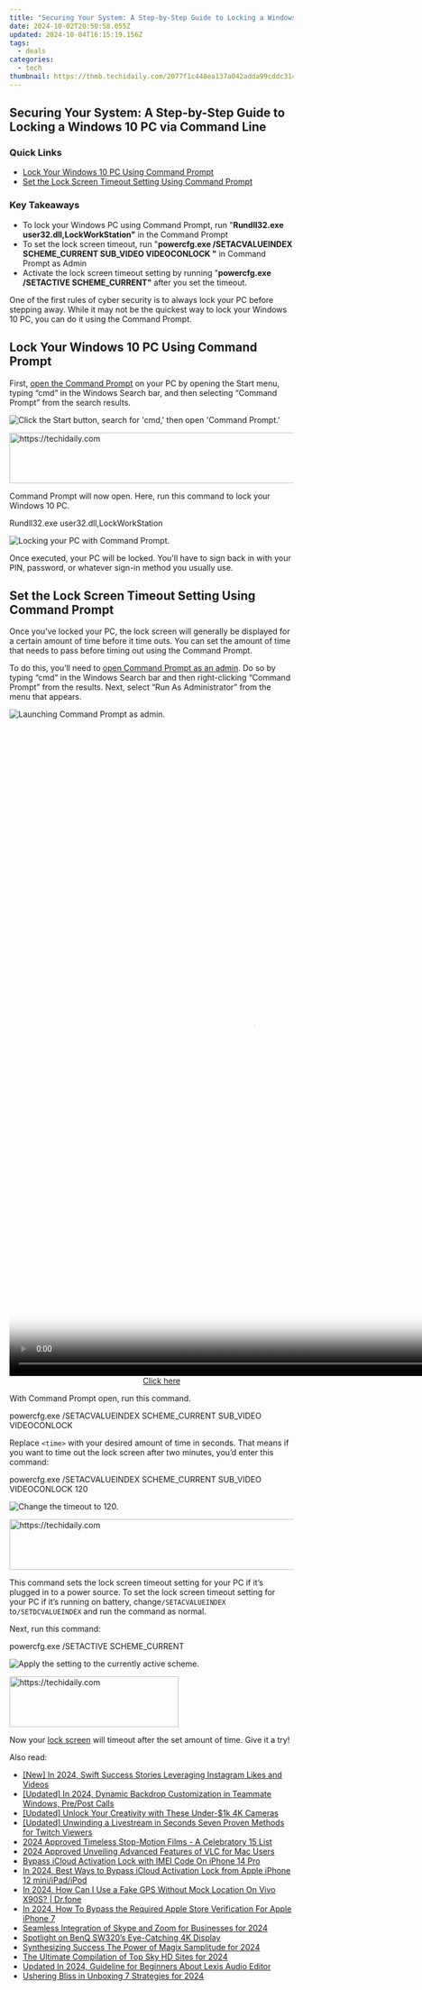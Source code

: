 ```yaml
---
title: "Securing Your System: A Step-by-Step Guide to Locking a Windows 10 PC via Command Line"
date: 2024-10-02T20:50:58.055Z
updated: 2024-10-04T16:15:19.156Z
tags:
  - deals
categories:
  - tech
thumbnail: https://thmb.techidaily.com/2077f1c448ea137a042adda99cddc314210e831040b4d1625093a313f8396691.JPG
---
```


## Securing Your System: A Step-by-Step Guide to Locking a Windows 10 PC via Command Line

### Quick Links

* [Lock Your Windows 10 PC Using Command Prompt](https://vp-tips.techidaily.com/new-audiovisual-adaptability-in-free-fire-for-2024/)
* [Set the Lock Screen Timeout Setting Using Command Prompt](https://eaxpv-info.techidaily.com/new-finding-a-different-way-to-naming-your-channel-with-filmora-for-2024/)

### Key Takeaways

* To lock your Windows PC using Command Prompt, run "**Rundll32.exe user32.dll,LockWorkStation"** in the Command Prompt
* To set the lock screen timeout, run "**powercfg.exe /SETACVALUEINDEX SCHEME\_CURRENT SUB\_VIDEO VIDEOCONLOCK <time>"** in Command Prompt as Admin
* Activate the lock screen timeout setting by running "**powercfg.exe /SETACTIVE SCHEME\_CURRENT"** after you set the timeout.

 One of the first rules of cyber security is to always lock your PC before stepping away. While it may not be the quickest way to lock your Windows 10 PC, you can do it using the Command Prompt.

##  Lock Your Windows 10 PC Using Command Prompt

 First, [open the Command Prompt](https://android-frp.techidaily.com/in-2024-step-by-step-tutorial-how-to-bypass-oppo-a78-frp-by-drfone-android/) on your PC by opening the Start menu, typing “cmd” in the Windows Search bar, and then selecting “Command Prompt” from the search results.

![Click the Start button, search for 'cmd,' then open 'Command Prompt.'](https://static1.howtogeekimages.com/wordpress/wp-content/uploads/2024/01/1-launch-cmd.png) 

<!-- affiliate ads begin -->
<a href="https://appsumo.8odi.net/c/5597632/2044586/7443" target="_top" id="2044586">
  <img src="//a.impactradius-go.com/display-ad/7443-2044586" border="0" alt="https://techidaily.com" width="728" height="90"/>
</a>
<img height="0" width="0" src="https://appsumo.8odi.net/i/5597632/2044586/7443" style="position:absolute;visibility:hidden;" border="0" />
<!-- affiliate ads end -->

 Command Prompt will now open. Here, run this command to lock your Windows 10 PC.

Rundll32.exe user32.dll,LockWorkStation

![Locking your PC with Command Prompt.](https://static1.howtogeekimages.com/wordpress/wp-content/uploads/2024/01/2-lock-pc-command-prompt.png) 

 Once executed, your PC will be locked. You'll have to sign back in with your PIN, password, or whatever sign-in method you usually use.

##  Set the Lock Screen Timeout Setting Using Command Prompt

 Once you’ve locked your PC, the lock screen will generally be displayed for a certain amount of time before it time outs. You can set the amount of time that needs to pass before timing out using the Command Prompt.

 To do this, you’ll need to [open Command Prompt as an admin](https://screen-mirror.techidaily.com/how-to-screen-mirroring-xiaomi-14-ultra-drfone-by-drfone-android/). Do so by typing “cmd” in the Windows Search bar and then right-clicking “Command Prompt” from the results. Next, select “Run As Administrator” from the menu that appears.

![Launching Command Prompt as admin.](https://static1.howtogeekimages.com/wordpress/wp-content/uploads/2024/01/3-launch-cmd.png) 

<!-- affiliate ads begin -->
<span id="1542129">
					<video width="864" height="1152" style="cursor:pointer"
           poster="//a.impactradius-go.com/display-clicktoplayimage/1542129.png"
           onclick="if(!this.playClicked){this.play();this.setAttribute('controls',true);this.playClicked=true;}">
	   <source src="//a.impactradius-go.com/display-ad/16836-1542129">
	   <img src="//a.impactradius-go.com/display-clicktoplayimage/1542129.png" style="border: none; height: 100%; width: 100%; object-fit: contain">
	</video>
	<div style="width:540px;text-align:center"><a href="javascript:window.open(decodeURIComponent('https%3A%2F%2F25home.pxf.io%2Fc%2F5597632%2F1542129%2F16836'), '_blank');void(0);">Click here</a></div>
</span>
<img height="0" width="0" src="https://imp.pxf.io/i/5597632/1542129/16836" style="position:absolute;visibility:hidden;" border="0" />
<!-- affiliate ads end -->

 With Command Prompt open, run this command.

powercfg.exe /SETACVALUEINDEX SCHEME_CURRENT SUB_VIDEO VIDEOCONLOCK <time>

 Replace `<time>` with your desired amount of time in seconds. That means if you want to time out the lock screen after two minutes, you’d enter this command:

powercfg.exe /SETACVALUEINDEX SCHEME_CURRENT SUB_VIDEO VIDEOCONLOCK 120

![Change the timeout to 120.](https://static1.howtogeekimages.com/wordpress/wp-content/uploads/2024/01/4-changing-timeout-to-120.png) 

<!-- affiliate ads begin -->
<a href="https://ephamedtechinc.pxf.io/c/5597632/2137212/26400" target="_top" id="2137212">
  <img src="//a.impactradius-go.com/display-ad/26400-2137212" border="0" alt="https://techidaily.com" width="728" height="90"/>
</a>
<img height="0" width="0" src="https://ephamedtechinc.pxf.io/i/5597632/2137212/26400" style="position:absolute;visibility:hidden;" border="0" />
<!-- affiliate ads end -->

 This command sets the lock screen timeout setting for your PC if it’s plugged in to a power source. To set the lock screen timeout setting for your PC if it’s running on battery, change`/SETACVALUEINDEX` to`/SETDCVALUEINDEX` and run the command as normal.

 Next, run this command:

powercfg.exe /SETACTIVE SCHEME_CURRENT

![Apply the setting to the currently active scheme.](https://static1.howtogeekimages.com/wordpress/wp-content/uploads/2024/01/5-set-active.png) 

<!-- affiliate ads begin -->
<a href="https://aligracehair.sjv.io/c/5597632/1886044/19272" target="_top" id="1886044">
  <img src="//a.impactradius-go.com/display-ad/19272-1886044" border="0" alt="https://techidaily.com" width="300" height="90"/>
</a>
<img height="0" width="0" src="https://aligracehair.sjv.io/i/5597632/1886044/19272" style="position:absolute;visibility:hidden;" border="0" />
<!-- affiliate ads end -->

 Now your [lock screen](https://driver-download.techidaily.com/1722977751917-synaptics-drivers-download-and-update-for-windows-easily/) will timeout after the set amount of time. Give it a try!

<ins class="adsbygoogle"
     style="display:block"
     data-ad-format="autorelaxed"
     data-ad-client="ca-pub-7571918770474297"
     data-ad-slot="1223367746"></ins>

<ins class="adsbygoogle"
     style="display:block"
     data-ad-client="ca-pub-7571918770474297"
     data-ad-slot="8358498916"
     data-ad-format="auto"
     data-full-width-responsive="true"></ins>

<span class="atpl-alsoreadstyle">Also read:</span>
<div><ul>
<li><a href="https://instagram-video-files.techidaily.com/new-in-2024-swift-success-stories-leveraging-instagram-likes-and-videos/"><u>[New] In 2024, Swift Success Stories Leveraging Instagram Likes and Videos</u></a></li>
<li><a href="https://screen-activity-recording.techidaily.com/updated-in-2024-dynamic-backdrop-customization-in-teammate-windows-prepost-calls/"><u>[Updated] In 2024, Dynamic Backdrop Customization in Teammate Windows, Pre/Post Calls</u></a></li>
<li><a href="https://some-skills.techidaily.com/updated-unlock-your-creativity-with-these-under-1k-4k-cameras/"><u>[Updated] Unlock Your Creativity with These Under-$1k 4K Cameras</u></a></li>
<li><a href="https://some-skills.techidaily.com/updated-unwinding-a-livestream-in-seconds-seven-proven-methods-for-twitch-viewers/"><u>[Updated] Unwinding a Livestream in Seconds Seven Proven Methods for Twitch Viewers</u></a></li>
<li><a href="https://some-skills.techidaily.com/2024-approved-timeless-stop-motion-films-a-celebratory-15-list/"><u>2024 Approved Timeless Stop-Motion Films - A Celebratory 15 List</u></a></li>
<li><a href="https://some-skills.techidaily.com/2024-approved-unveiling-advanced-features-of-vlc-for-mac-users/"><u>2024 Approved Unveiling Advanced Features of VLC for Mac Users</u></a></li>
<li><a href="https://activate-lock.techidaily.com/bypass-icloud-activation-lock-with-imei-code-on-iphone-14-pro-by-drfone-ios/"><u>Bypass iCloud Activation Lock with IMEI Code On iPhone 14 Pro</u></a></li>
<li><a href="https://activate-lock.techidaily.com/in-2024-best-ways-to-bypass-icloud-activation-lock-from-apple-iphone-12-miniipadipod-by-drfone-ios/"><u>In 2024, Best Ways to Bypass iCloud Activation Lock from Apple iPhone 12 mini/iPad/iPod</u></a></li>
<li><a href="https://review-topics.techidaily.com/in-2024-how-can-i-use-a-fake-gps-without-mock-location-on-vivo-x90s-drfone-by-drfone-virtual-android/"><u>In 2024, How Can I Use a Fake GPS Without Mock Location On Vivo X90S? | Dr.fone</u></a></li>
<li><a href="https://ios-unlock.techidaily.com/in-2024-how-to-bypass-the-required-apple-store-verification-for-apple-iphone-7-by-drfone-ios/"><u>In 2024, How To Bypass the Required Apple Store Verification For Apple iPhone 7</u></a></li>
<li><a href="https://extra-support.techidaily.com/seamless-integration-of-skype-and-zoom-for-businesses-for-2024/"><u>Seamless Integration of Skype and Zoom for Businesses for 2024</u></a></li>
<li><a href="https://fox-glue.techidaily.com/spotlight-on-benq-sw320s-eye-catching-4k-display/"><u>Spotlight on BenQ SW320’s Eye-Catching 4K Display</u></a></li>
<li><a href="https://some-skills.techidaily.com/synthesizing-success-the-power-of-magix-samplitude-for-2024/"><u>Synthesizing Success The Power of Magix Samplitude for 2024</u></a></li>
<li><a href="https://some-skills.techidaily.com/the-ultimate-compilation-of-top-sky-hd-sites-for-2024/"><u>The Ultimate Compilation of Top Sky HD Sites for 2024</u></a></li>
<li><a href="https://audio-editing.techidaily.com/updated-in-2024-guideline-for-beginners-about-lexis-audio-editor/"><u>Updated In 2024, Guideline for Beginners About Lexis Audio Editor</u></a></li>
<li><a href="https://some-skills.techidaily.com/ushering-bliss-in-unboxing-7-strategies-for-2024/"><u>Ushering Bliss in Unboxing 7 Strategies for 2024</u></a></li>
</ul></div>

